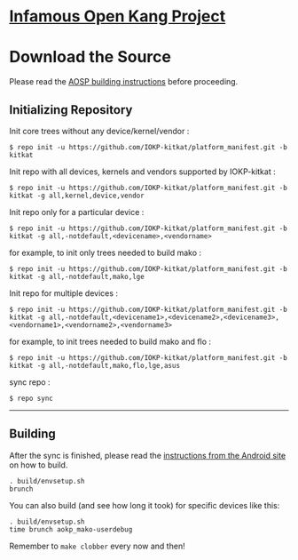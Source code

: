 [Infamous Open Kang Project](http://www.infamousdevelopment.com/)
====================================


Download the Source
===================

Please read the [AOSP building instructions](http://source.android.com/source/index.html) before proceeding.

Initializing Repository
-----------------------

Init core trees without any device/kernel/vendor :

    $ repo init -u https://github.com/IOKP-kitkat/platform_manifest.git -b kitkat

Init repo with all devices, kernels and vendors supported by IOKP-kitkat :

    $ repo init -u https://github.com/IOKP-kitkat/platform_manifest.git -b kitkat -g all,kernel,device,vendor

Init repo only for a particular device :

    $ repo init -u https://github.com/IOKP-kitkat/platform_manifest.git -b kitkat -g all,-notdefault,<devicename>,<vendorname>

for example, to init only trees needed to build mako :

    $ repo init -u https://github.com/IOKP-kitkat/platform_manifest.git -b kitkat -g all,-notdefault,mako,lge

Init repo for multiple devices :

    $ repo init -u https://github.com/IOKP-kitkat/platform_manifest.git -b kitkat -g all,-notdefault,<devicename1>,<devicename2>,<devicename3>,<vendorname1>,<vendorname2>,<vendorname3>

for example, to init trees needed to build mako and flo :

    $ repo init -u https://github.com/IOKP-kitkat/platform_manifest.git -b kitkat -g all,-notdefault,mako,flo,lge,asus


sync repo :

    $ repo sync

***

Building
--------

After the sync is finished, please read the [instructions from the Android site](http://s.android.com/source/building.html) on how to build.

    . build/envsetup.sh
    brunch


You can also build (and see how long it took) for specific devices like this:

    . build/envsetup.sh
    time brunch aokp_mako-userdebug

Remember to `make clobber` every now and then!
